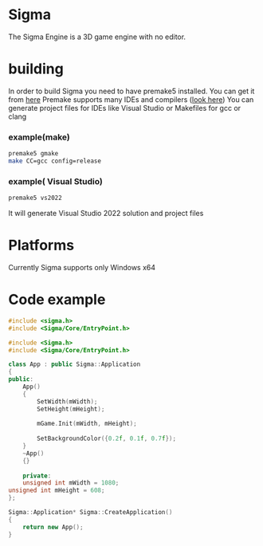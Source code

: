 # Sigma
The Sigma Engine is a 3D game engine with no editor.
# building
In order to build Sigma you need to have premake5 installed.
You can get it from [here](https://premake.github.io/)
Premake supports many IDEs and compilers ([look  here](https://premake.github.io/docs/Using-Premake))
You can generate project files for IDEs like Visual Studio or Makefiles for gcc or clang
### example(make)
```bash
premake5 gmake
make CC=gcc config=release
```
### example( Visual Studio)
```bash
premake5 vs2022
```
It will generate Visual Studio 2022 solution and project files
# Platforms
Currently Sigma supports only Windows x64
# Code example
``` c++
#include <sigma.h>
#include <Sigma/Core/EntryPoint.h>

#include <Sigma.h>
#include <Sigma/Core/EntryPoint.h>

class App : public Sigma::Application
{
public:
	App()
	{
		SetWidth(mWidth);
		SetHeight(mHeight);	
	
		mGame.Init(mWidth, mHeight);
	
		SetBackgroundColor({0.2f, 0.1f, 0.7f});
	}
	~App()
	{}
	
	private:
	unsigned int mWidth = 1080;
unsigned int mHeight = 608;
};

Sigma::Application* Sigma::CreateApplication()
{
	return new App();
}

```
